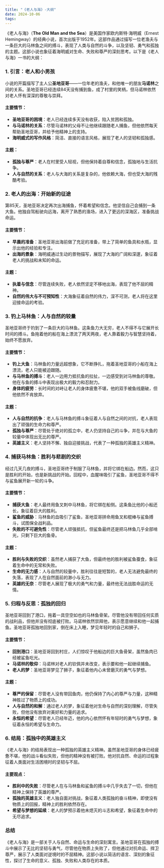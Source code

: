 ```yaml
---
title: "《老人与海》-大纲"
date: 2024-10-06
tags: 
---
```

《老人与海》（**The Old Man and the Sea**）是美国作家欧内斯特·海明威（Ernest Hemingway）的经典小说，首次出版于1952年。这部作品通过描写一位老渔夫与一条巨大的马林鱼之间的搏斗，表现了人类与自然的斗争，以及坚韧、勇气和孤独的主题。这部小说也象征着海明威对生命、失败和尊严的深刻思考。以下是《老人与海》一书的大纲：

### 1. **引言：老人和小男孩**
小说的开篇描写了主人公**圣地亚哥**——一位年老的渔夫，和他唯一的朋友**马诺林**之间的关系。圣地亚哥已经连续84天没有捕到鱼，成了村里的笑柄，但马诺林依然对老人怀有深深的尊敬与崇拜。

#### 主要情节：
- **圣地亚哥的困境**：老人已经连续多天没有收获，陷入贫困和孤独。
- **与马诺林的关系**：尽管马诺林的父母不让他继续跟随老人捕鱼，但他依然每天帮助圣地亚哥，并给予他精神上的支持。
- **海明威式的写作风格**：简洁、直接的语言风格，展现了老人的坚韧和孤独感。

#### 主题：
- **孤独与尊严**：老人在村里受人轻视，但他保持着自尊和信念，孤独地与生活抗争。
- **人与自然的关系**：老人与大海的关系是复杂的，他依赖大海，但也受大海的残酷考验。

### 2. **老人的出海：开始新的征途**
第85天，圣地亚哥决定再次出海捕鱼，怀着希望和信念。他坚信自己会捕到一条大鱼。他独自驾船驶向远海，离开了熟悉的渔场，进入了更远的深海区，准备挑战命运。

#### 主要情节：
- **早晨的准备**：圣地亚哥出海前做了充足的准备，带上了简单的鱼具和水瓶，显示出他的经验和专注。
- **出海的景象**：海明威通过生动的景物描写，展现了大海的广阔和深邃，象征着老人的挑战和未知的命运。

#### 主题：
- **执着与信念**：尽管连续失败，老人依然坚定不移地出海，表现了他不屈的精神。
- **自然的伟大与不可预知性**：大海象征着自然的伟力，深不可测，老人将在这里迎接命运的考验。

### 3. **钓上马林鱼：人与自然的较量**
圣地亚哥终于钓到了一条巨大的马林鱼。这条鱼力大无穷，老人不得不与它展开长时间的搏斗。鱼拖着他的船在海上漂流了两天两夜，老人靠着毅力与智慧坚持着，始终不愿放弃。

#### 主要情节：
- **钓上大鱼**：马林鱼的力量远超想象，它不断挣扎，拖着圣地亚哥的小船在海上漂流，老人只能被迫跟随。
- **与马林鱼的搏斗**：老人一边用力抵抗鱼的拉扯，一边感受到对马林鱼的尊敬。他在与鱼的搏斗中表现出极大的毅力和忍耐力。
- **身体的疲劳**：长时间的对峙让老人的身体疲惫不堪，他的双手被鱼线磨破，但他依然不肯放弃。

#### 主题：
- **人与自然的抗争**：老人与马林鱼的搏斗象征着人与自然之间的对抗，老人表现出了顽强的生命力和尊严。
- **孤独与尊严**：尽管处于绝对的孤立中，老人仍坚持自己的斗争，并在与大鱼的较量中体现出无比的尊严。
- **英雄主义**：老人坚持不懈、独自迎接挑战，代表了一种孤独的英雄主义精神。

### 4. **捕获马林鱼：胜利与悲剧的交织**
经过几天几夜的搏斗，圣地亚哥终于制服了马林鱼，并将它绑在船边。然而，这只是胜利的开始，也是新挑战的开始。回程中，血腥味吸引了鲨鱼，圣地亚哥不得不与鲨鱼展开新一轮的斗争。

#### 主要情节：
- **捕获大鱼**：老人最终用鱼叉刺中马林鱼，将它绑在船侧。这条鱼比他的小船还长，象征着巨大的胜利。
- **鲨鱼的威胁**：马林鱼的血吸引了鲨鱼，圣地亚哥拼命用鱼叉和棍棒与鲨鱼搏斗，试图保全战利品。
- **失败的不可避免性**：尽管老人顽强抵抗，但鲨鱼最终还是把马林鱼几乎全部啃光，只剩下巨大的鱼骨。

#### 主题：
- **胜利与失败的交织**：虽然老人捕获了大鱼，但最终他的胜利被鲨鱼蚕食，象征着生命中的无常和失败。
- **生命的无力感**：人与自然的较量中，胜利往往是短暂的，老人无法避免最终的失落，表现了人在自然面前的渺小与无力。
- **英雄的无奈**：尽管老人展现了极大的勇气和力量，最终他无法战胜命运的无情。

### 5. **归程与反思：孤独的回归**
圣地亚哥回到了港口，拖着一具空空如也的马林鱼骨架。尽管他没有带回任何实质的战利品，但他并没有彻底被打败。马诺林依然崇拜他，表示愿意继续和他一起捕鱼。圣地亚哥孤独地回到家，倒在床上入睡，梦见年轻时的自己和狮子。

#### 主要情节：
- **回到港口**：圣地亚哥回到村庄，人们惊叹于他船边的巨大鱼骨架，虽然鱼肉已经被鲨鱼吃光。
- **马诺林的敬仰**：马诺林对老人的钦佩并未改变，表示要和他一起继续捕鱼。
- **老人的梦**：圣地亚哥梦见了狮子，象征着他内心未曾磨灭的勇气与梦想。

#### 主题：
- **尊严的保留**：尽管老人没有带回鱼肉，他仍保持了内心的尊严与力量，这种精神胜过了物质上的成功。
- **人与自然的和解**：通过老人的梦，象征着他对生命与自然的深刻理解，尽管失败，但他没有放弃对美好和力量的追求。
- **永恒的希望**：尽管老人已经年迈，他的内心依然怀有年轻时的勇气与梦想，象征着永恒的希望与生命力。

### 6. **结局：孤独中的英雄主义**
《老人与海》的结局表现出一种孤独的英雄主义精神。虽然圣地亚哥的身体已经疲惫不堪，他的战斗看似失败，但他的精神没有被打败。他对抗自然、命运的过程象征着人类面对生活困境时的坚韧与不屈。

#### 主要观点：
- **胜利中的失败**：尽管老人在与马林鱼和鲨鱼的搏斗中几乎失去了一切，但他在精神上保持了英雄的尊严。
- **孤独的英雄主义**：老人独自面对挑战，象征着人类孤独的奋斗精神，即使没有物质上的回报，精神上的胜利依然存在。
- **希望与梦想的延续**：老人的梦预示着他未熄灭的斗志和希望，象征着生命中的无尽追求。

### 总结
《老人与海》是一部关于人与自然、命运与生命的深刻寓言。圣地亚哥在孤独的搏斗中展示了无比的坚韧与勇气，尽管他在物质上失败了，但他通过对抗命运、捍卫尊严，展示了人类面对逆境时的不屈精神。这部小说以简洁的语言、深刻的象征性，探讨了生命的意义、孤独、失败和人类存在的本质。

